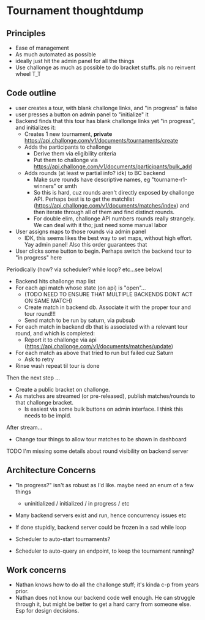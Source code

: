 # Tournament thoughtdump

## Principles

- Ease of management
- As much automated as possible
- ideally just hit the admin panel for all the things
- Use challonge as much as possible to do bracket stuffs. pls no reinvent wheel T_T

## Code outline

- user creates a tour, with blank challonge links, and "in progress" is false
- user presses a button on admin panel to "initialize" it
- Backend finds that this tour has blank challonge links yet "in progress", and initializes it:
  - Creates 1 new tournament, **private** https://api.challonge.com/v1/documents/tournaments/create
  - Adds the participants to challonge
    - Derive them via eligibility criteria
    - Put them to challonge via https://api.challonge.com/v1/documents/participants/bulk_add
  - Adds rounds (at least w partial info? idk) to BC backend
    - Make sure rounds have descriptive names, eg "tourname-r1-winners" or smth
    - So this is hard, cuz rounds aren't directly exposed by challonge API. Perhaps best is to get the matchlist (https://api.challonge.com/v1/documents/matches/index) and then iterate through all of them and find distinct rounds.
    - For double elim, challonge API numbers rounds really strangely. We can deal with it tho; just need some manual labor
- User assigns maps to those rounds via admin panel
  - IDK, this seems likes the best way to set maps, without high effort. Yay admin panel! Also this order guarantees that
- User clicks some button to begin. Perhaps switch the backend tour to "in progress" here

Periodically (how? via scheduler? while loop? etc...see below)

- Backend hits challonge map list
- For each api match whose state (on api) is "open"...
  - (TODO NEED TO ENSURE THAT MULTIPLE BACKENDS DONT ACT ON SAME MATCH)
  - Create match in backend db. Associate it with the proper tour and tour round!!!
  - Send match to be run by saturn, via pubsub
- For each match in backend db that is associated with a relevant tour round, and which is completed:
  - Report it to challonge via api (https://api.challonge.com/v1/documents/matches/update)
- For each match as above that tried to run but failed cuz Saturn
  - Ask to retry
- Rinse wash repeat til tour is done

Then the next step ...

- Create a public bracket on challonge.
- As matches are streamed (or pre-released), publish matches/rounds to that challonge bracket.
  - Is easiest via some bulk buttons on admin interface. I think this needs to be impld.

After stream...

- Change tour things to allow tour matches to be shown in dashboard

TODO I'm missing some details about round visibility on backend server

## Architecture Concerns

- "In progress?" isn't as robust as I'd like. maybe need an enum of a few things

  - uninitialized / initialized / in progress / etc

- Many backend servers exist and run, hence concurrency issues etc
- If done stupidly, backend server could be frozen in a sad while loop
- Scheduler to auto-start tournaments?
- Scheduler to auto-query an endpoint, to keep the tournament running?

## Work concerns

- Nathan knows how to do all the challonge stuff; it's kinda c-p from years prior.
- Nathan does not know our backend code well enough. He can struggle through it, but might be better to get a hard carry from someone else. Esp for design decisions.
